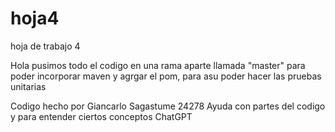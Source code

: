 # hoja4
hoja de trabajo 4

Hola pusimos todo el codigo en una rama aparte llamada "master" para poder incorporar maven y agrgar el pom, para asu poder hacer las pruebas unitarias

Codigo hecho por Giancarlo Sagastume 24278
Ayuda con partes del codigo y para entender ciertos conceptos ChatGPT 
